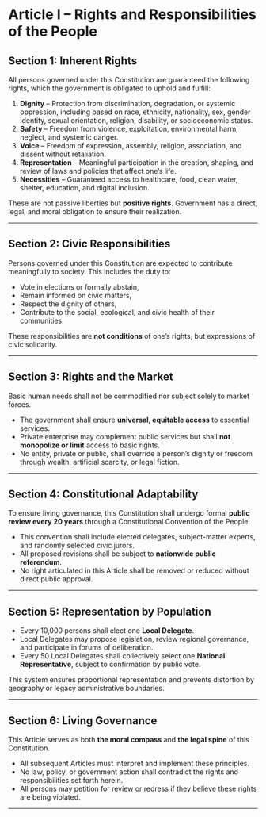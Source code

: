 # Article I – Rights and Responsibilities of the People

## Section 1: Inherent Rights

All persons governed under this Constitution are guaranteed the following rights, which the government is obligated to uphold and fulfill:

1. **Dignity** – Protection from discrimination, degradation, or systemic oppression, including based on race, ethnicity, nationality, sex, gender identity, sexual orientation, religion, disability, or socioeconomic status.
2. **Safety** – Freedom from violence, exploitation, environmental harm, neglect, and systemic danger.
3. **Voice** – Freedom of expression, assembly, religion, association, and dissent without retaliation.
4. **Representation** – Meaningful participation in the creation, shaping, and review of laws and policies that affect one’s life.
5. **Necessities** – Guaranteed access to healthcare, food, clean water, shelter, education, and digital inclusion.

These are not passive liberties but **positive rights**. Government has a direct, legal, and moral obligation to ensure their realization.

---

## Section 2: Civic Responsibilities

Persons governed under this Constitution are expected to contribute meaningfully to society. This includes the duty to:

- Vote in elections or formally abstain,  
- Remain informed on civic matters,  
- Respect the dignity of others,  
- Contribute to the social, ecological, and civic health of their communities.

These responsibilities are **not conditions** of one’s rights, but expressions of civic solidarity.

---

## Section 3: Rights and the Market

Basic human needs shall not be commodified nor subject solely to market forces.

- The government shall ensure **universal, equitable access** to essential services.
- Private enterprise may complement public services but shall **not monopolize or limit** access to basic rights.
- No entity, private or public, shall override a person’s dignity or freedom through wealth, artificial scarcity, or legal fiction.

---

## Section 4: Constitutional Adaptability

To ensure living governance, this Constitution shall undergo formal **public review every 20 years** through a Constitutional Convention of the People.

- This convention shall include elected delegates, subject-matter experts, and randomly selected civic jurors.
- All proposed revisions shall be subject to **nationwide public referendum**.
- No right articulated in this Article shall be removed or reduced without direct public approval.

---

## Section 5: Representation by Population

- Every 10,000 persons shall elect one **Local Delegate**.
- Local Delegates may propose legislation, review regional governance, and participate in forums of deliberation.
- Every 50 Local Delegates shall collectively select one **National Representative**, subject to confirmation by public vote.

This system ensures proportional representation and prevents distortion by geography or legacy administrative boundaries.

---

## Section 6: Living Governance

This Article serves as both **the moral compass** and **the legal spine** of this Constitution.

- All subsequent Articles must interpret and implement these principles.
- No law, policy, or government action shall contradict the rights and responsibilities set forth herein.
- All persons may petition for review or redress if they believe these rights are being violated.

---
